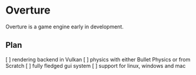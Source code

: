 # Overture
Overture is a game engine early in development.

## Plan
[ ] rendering backend in Vulkan
[ ] physics with either Bullet Physics or from Scratch
[ ] fully fledged gui system
[ ] support for linux, windows and mac